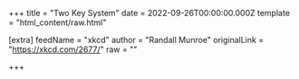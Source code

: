 
+++
title = "Two Key System"
date = 2022-09-26T00:00:00.000Z
template = "html_content/raw.html"

[extra]
feedName = "xkcd"
author = "Randall Munroe"
originalLink = "https://xkcd.com/2677/"
raw = ""

+++

